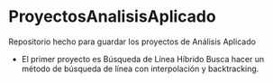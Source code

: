 # ProyectosAnalisisAplicado
Repositorio hecho para guardar los proyectos de Análisis Aplicado

- El primer proyecto es Búsqueda de Línea Híbrido
  Busca hacer un método de búsqueda de línea con interpolación y backtracking.

